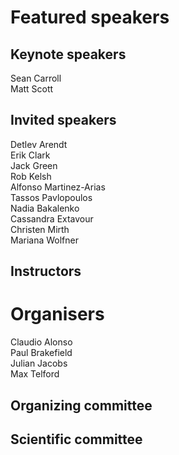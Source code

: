 # Featured speakers

## Keynote speakers

Sean Carroll   
Matt Scott   

## Invited speakers

Detlev Arendt  
Erik Clark  
Jack Green  
Rob Kelsh  
Alfonso Martinez-Arias   
Tassos Pavlopoulos   
Nadia Bakalenko  
Cassandra Extavour  
Christen Mirth  
Mariana Wolfner  


## Instructors


# Organisers

Claudio Alonso  
Paul Brakefield  
Julian Jacobs  
Max Telford



## Organizing committee


## Scientific committee
